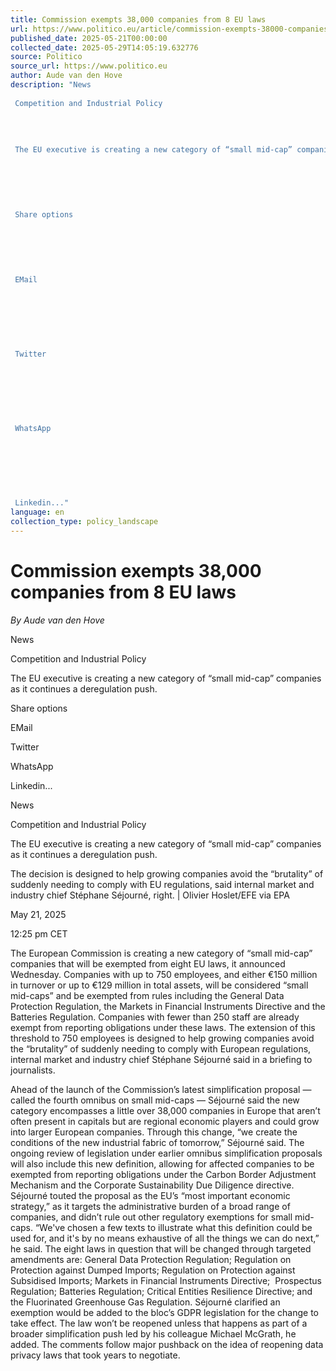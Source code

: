 ```yaml
---
title: Commission exempts 38,000 companies from 8 EU laws
url: https://www.politico.eu/article/commission-exempts-38000-companies-from-8-eu-laws/?utm_source=RSS_Feed&utm_medium=RSS&utm_campaign=RSS_Syndication
published_date: 2025-05-21T00:00:00
collected_date: 2025-05-29T14:05:19.632776
source: Politico
source_url: https://www.politico.eu
author: Aude van den Hove
description: "News 
 
 Competition and Industrial Policy 
 
 
 
 
 The EU executive is creating a new category of “small mid-cap” companies as it continues a deregulation push. 
 
 
 
 
 
 
 Share options 
 
 
 
 
 
 
 EMail 
 
 
 
 
 
 
 
 Twitter 
 
 
 
 
 
 
 
 WhatsApp 
 
 
 
 
 
 
 
 Linkedin..."
language: en
collection_type: policy_landscape
---
```


# Commission exempts 38,000 companies from 8 EU laws

*By Aude van den Hove*

News 
 
 Competition and Industrial Policy 
 
 
 
 
 The EU executive is creating a new category of “small mid-cap” companies as it continues a deregulation push. 
 
 
 
 
 
 
 Share options 
 
 
 
 
 
 
 EMail 
 
 
 
 
 
 
 
 Twitter 
 
 
 
 
 
 
 
 WhatsApp 
 
 
 
 
 
 
 
 Linkedin...

News 
 
 Competition and Industrial Policy

The EU executive is creating a new category of “small mid-cap” companies as it continues a deregulation push.

The decision is designed to help growing companies avoid the “brutality” of suddenly needing to comply with EU regulations, said internal market and industry chief Stéphane Séjourné, right. | Olivier Hoslet/EFE via EPA

May 21, 2025 
 
 12:25 pm CET

The European Commission is creating a new category of “small mid-cap” companies that will be exempted from eight EU laws, it announced Wednesday. 
 Companies with up to 750 employees, and either €150 million in turnover or up to €129 million in total assets, will be considered “small mid-caps” and be exempted from rules including the General Data Protection Regulation, the Markets in Financial Instruments Directive and the Batteries Regulation. 
 Companies with fewer than 250 staff are already exempt from reporting obligations under these laws. The extension of this threshold to 750 employees is designed to help growing companies avoid the “brutality” of suddenly needing to comply with European regulations, internal market and industry chief Stéphane Séjourné said in a briefing to journalists.  
 
 Ahead of the launch of the Commission’s latest simplification proposal — called the fourth omnibus on small mid-caps — Séjourné said the new category encompasses a little over 38,000 companies in Europe that aren’t often present in capitals but are regional economic players and could grow into larger European companies. 
 Through this change, “we create the conditions of the new industrial fabric of tomorrow,” Séjourné said. 
 The ongoing review of legislation under earlier omnibus simplification proposals will also include this new definition, allowing for affected companies to be exempted from reporting obligations under the Carbon Border Adjustment Mechanism and the Corporate Sustainability Due Diligence directive. 
 Séjourné touted the proposal as the EU’s “most important economic strategy,” as it targets the administrative burden of a broad range of companies, and didn’t rule out other regulatory exemptions for small mid-caps. “We've chosen a few texts to illustrate what this definition could be used for, and it's by no means exhaustive of all the things we can do next,” he said. 
 The eight laws in question that will be changed through targeted amendments are: General Data Protection Regulation; Regulation on Protection against Dumped Imports; Regulation on Protection against Subsidised Imports; Markets in Financial Instruments Directive;  Prospectus Regulation; Batteries Regulation; Critical Entities Resilience Directive; and the Fluorinated Greenhouse Gas Regulation. 
 Séjourné clarified an exemption would be added to the bloc’s GDPR legislation for the change to take effect. The law won’t be reopened unless that happens as part of a broader simplification push led by his colleague Michael McGrath, he added. The comments follow major pushback on the idea of reopening data privacy laws that took years to negotiate.